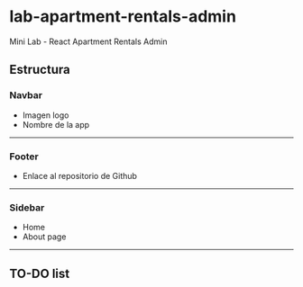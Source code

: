 # lab-apartment-rentals-admin
Mini Lab - React Apartment Rentals Admin


## Estructura

### Navbar
- Imagen logo
- Nombre de la app

---- 
### Footer 
- Enlace al repositorio de Github

---- 
### Sidebar
- Home
- About page
---- 
## TO-DO list